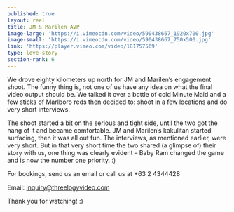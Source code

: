 ```yaml
---
published: true
layout: reel
title: JM & Marilen AVP
image-large: 'https://i.vimeocdn.com/video/590438667_1920x700.jpg'
image-small: 'https://i.vimeocdn.com/video/590438667_750x500.jpg'
link: 'https://player.vimeo.com/video/181757569'
type: love-story
section-rank: 6
---
```

We drove eighty kilometers up north for JM and Marilen’s engagement shoot. The funny thing is, not one of us have any idea on what the final video output should be. We talked it over a bottle of cold Minute Maid and a few sticks of Marlboro reds then decided to: shoot in a few locations and do very short interviews.

The shoot started a bit on the serious and tight side, until the two got the hang of it and became comfortable. JM and Marilen’s kakulitan started surfacing, then it was all out fun. The interviews, as mentioned earlier, were very short. But in that very short time the two shared (a glimpse of) their story with us, one thing was clearly evident – Baby Ram changed the game and is now the number one priority. :)

For bookings, send us an email or call us at +63 2 4344428

Email: inquiry@threelogyvideo.com

Thank you for watching! :)

